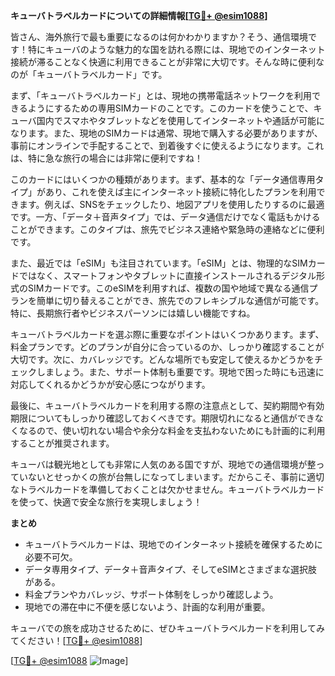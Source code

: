 **キューバトラベルカードについての詳細情報[[TG💪+ @esim1088](https://t.me/s/esim1088)]**

皆さん、海外旅行で最も重要になるのは何かわかりますか？そう、通信環境です！特にキューバのような魅力的な国を訪れる際には、現地でのインターネット接続が滞ることなく快適に利用できることが非常に大切です。そんな時に便利なのが「キューバトラベルカード」です。

まず、「キューバトラベルカード」とは、現地の携帯電話ネットワークを利用できるようにするための専用SIMカードのことです。このカードを使うことで、キューバ国内でスマホやタブレットなどを使用してインターネットや通話が可能になります。また、現地のSIMカードは通常、現地で購入する必要がありますが、事前にオンラインで手配することで、到着後すぐに使えるようになります。これは、特に急な旅行の場合には非常に便利ですね！

このカードにはいくつかの種類があります。まず、基本的な「データ通信専用タイプ」があり、これを使えば主にインターネット接続に特化したプランを利用できます。例えば、SNSをチェックしたり、地図アプリを使用したりするのに最適です。一方、「データ＋音声タイプ」では、データ通信だけでなく電話もかけることができます。このタイプは、旅先でビジネス連絡や緊急時の連絡などに便利です。

また、最近では「eSIM」も注目されています。「eSIM」とは、物理的なSIMカードではなく、スマートフォンやタブレットに直接インストールされるデジタル形式のSIMカードです。このeSIMを利用すれば、複数の国や地域で異なる通信プランを簡単に切り替えることができ、旅先でのフレキシブルな通信が可能です。特に、長期旅行者やビジネスパーソンには嬉しい機能ですね。

キューバトラベルカードを選ぶ際に重要なポイントはいくつかあります。まず、料金プランです。どのプランが自分に合っているのか、しっかり確認することが大切です。次に、カバレッジです。どんな場所でも安定して使えるかどうかをチェックしましょう。また、サポート体制も重要です。現地で困った時にも迅速に対応してくれるかどうかが安心感につながります。

最後に、キューバトラベルカードを利用する際の注意点として、契約期間や有効期限についてもしっかり確認しておくべきです。期限切れになると通信ができなくなるので、使い切れない場合や余分な料金を支払わないためにも計画的に利用することが推奨されます。

キューバは観光地としても非常に人気のある国ですが、現地での通信環境が整っていないとせっかくの旅が台無しになってしまいます。だからこそ、事前に適切なトラベルカードを準備しておくことは欠かせません。キューバトラベルカードを使って、快適で安全な旅行を実現しましょう！

**まとめ**
- キューバトラベルカードは、現地でのインターネット接続を確保するために必要不可欠。
- データ専用タイプ、データ＋音声タイプ、そしてeSIMとさまざまな選択肢がある。
- 料金プランやカバレッジ、サポート体制をしっかり確認しよう。
- 現地での滞在中に不便を感じないよう、計画的な利用が重要。

キューバでの旅を成功させるために、ぜひキューバトラベルカードを利用してみてください！[[TG💪+ @esim1088](https://t.me/s/esim1088)]

[[TG💪+ @esim1088](https://t.me/s/esim1088) ![Image](https://i.postimg.cc/Y0z9fWf4/image.png)]